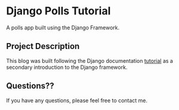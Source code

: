 # Django Polls Tutorial

A polls app built using the Django Framework.

## Project Description
This blog was built following the Django documentation [tutorial](https://docs.djangoproject.com/en/1.10/intro/tutorial01/) as a secondary introduction to the Django framework. 

## Questions??
If you have any questions, please feel free to contact me.
